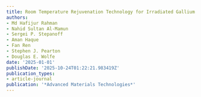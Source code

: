 ```yaml
---
title: Room Temperature Rejuvenation Technology for Irradiated Gallium Nitride Transistors
authors:
- Md Hafijur Rahman
- Nahid Sultan Al-Mamun
- Sergei P. Stepanoff
- Aman Haque
- Fan Ren
- Stephen J. Pearton
- Douglas E. Wolfe
date: '2025-01-01'
publishDate: '2025-10-24T01:22:21.983419Z'
publication_types:
- article-journal
publication: '*Advanced Materials Technologies*'
---
```

